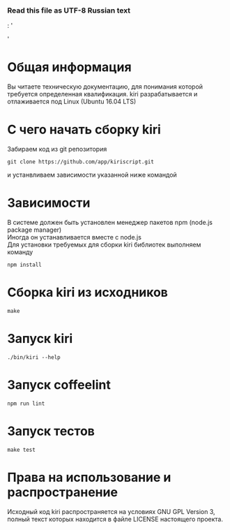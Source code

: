 ### Read this file as UTF-8 Russian text  
: ' 
<!--
'
# Run this file in bash to view its content formatted
#
pandoc -s -f markdown -t man $0 | man -l - ; exit
: '
-->
'

# Общая информация  
Вы читаете техническую документацию, для понимания которой требуется определенная квалификация.
kiri разрабатывается и отлаживается под Linux (Ubuntu 16.04 LTS)  

# С чего начать сборку kiri
Забираем код из git репозитория 
```
git clone https://github.com/app/kiriscript.git
```
и устанвливаем зависимости указанной ниже командой  

# Зависимости  
В системе должен быть установлен менеджер пакетов npm (node.js package manager)  
Иногда он устанавливается вместе с node.js  
Для установки требуемых для сборки kiri библиотек выполняем команду  
```
npm install 
```

# Сборка kiri из исходников
```
make
```

# Запуск kiri
``` 
./bin/kiri --help
```

# Запуск coffeelint
```
npm run lint
```
# Запуск тестов  
```
make test  
```

# Права на использование и распространение
Исходный код kiri распространяется на условиях GNU GPL Version 3, полный текст которых находится в файле LICENSE настоящего проекта.
